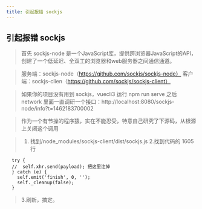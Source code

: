 ```yaml
---
title: 引起报错 sockjs
---
```


## 引起报错 sockjs

>  首先 sockjs-node 是一个JavaScript库，提供跨浏览器JavaScript的API，创建了一个低延迟、全双工的浏览器和web服务器之间通信通道。

>  服务端：sockjs-node（https://github.com/sockjs/sockjs-node）
>  客户端：sockjs-clien（https://github.com/sockjs/sockjs-client）


>  如果你的项目没有用到 sockjs，vuecli3 运行 npm run serve 之后 network 里面一直调研一个接口：http://localhost:8080/sockjs-node/info?t=1462183700002

>  作为一个有节操的程序猿，实在不能忍受，特意自己研究了下源码，从根源上关闭这个调用

>  1. 找到/node_modules/sockjs-client/dist/sockjs.js 
>  2.找到代码的 1605行  

```
  try {
  //  self.xhr.send(payload); 把这里注掉
  } catch (e) {
    self.emit('finish', 0, '');
    self._cleanup(false);
  }
```

>  3.刷新，搞定。